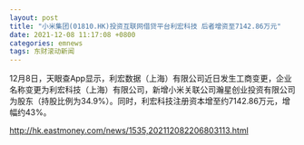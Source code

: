 ```yaml
---
layout: post
title: "小米集团(01810.HK)投资互联网借贷平台利宏科技 后者增资至7142.86万元"
date: 2021-12-08 11:17:08 +0800
categories: emnews
tags: 东财滚动新闻
---
```


12月8日，天眼查App显示，利宏数据（上海）有限公司近日发生工商变更，企业名称变更为利宏科技（上海）有限公司，新增小米关联公司瀚星创业投资有限公司为股东（持股比例为34.9%）。同时，利宏科技注册资本增至约7142.86万元，增幅约43%。

<http://hk.eastmoney.com/news/1535,202112082206803113.html>